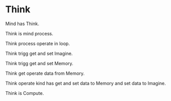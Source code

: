 # Think

Mind has Think.

Think is mind process.

Think process operate in loop.

Think trigg get and set Imagine.

Think trigg get and set Memory.

Think get operate data from Memory.

Think operate kind has get and set data to Memory
and set data to Imagine.

Think is Compute.
